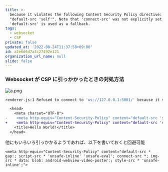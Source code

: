 ```yaml
---
title: >-
  because it violates the following Content Security Policy directive:
  "default-src 'self'". Note that 'connect-src' was not explicitly set, so
  'default-src' is used as a fallback.
tags:
  - websocket
  - CSP
private: false
updated_at: '2022-08-24T11:37:58+09:00'
id: a2e6d6d7a3c27492e121
organization_url_name: null
slide: false
---
```

### Websocket が CSP に引っかかったときの対処方法

![a.png](https://qiita-image-store.s3.ap-northeast-1.amazonaws.com/0/59081/4b4c9c9e-fc48-f3b1-dd7b-a317c4529e8c.png)

```bash
renderer.js:1 Refused to connect to 'ws://127.0.0.1:5001/' because it violates the following Content Security Policy directive: "default-src 'self'". Note that 'connect-src' was not explicitly set, so 'default-src' is used as a fallback.
```

```diff
  <head>
    <meta charset="UTF-8">
-    <meta http-equiv="Content-Security-Policy" content="default-src 'self'; script-src 'self';">
+    <meta http-equiv="Content-Security-Policy" content="default-src 'self'; script-src 'self'; connect-src 'self' ws:;">
    <title>Hello World!</title> 
  </head>
```


他にもいろいろ引っかかるようであれば、以下を書いておくと回避可能

```
<meta http-equiv="Content-Security-Policy" content="default-src * gap:; script-src * 'unsafe-inline' 'unsafe-eval'; connect-src *; img-src * data: blob: android-webview-video-poster:; style-src * 'unsafe-inline';">
```
